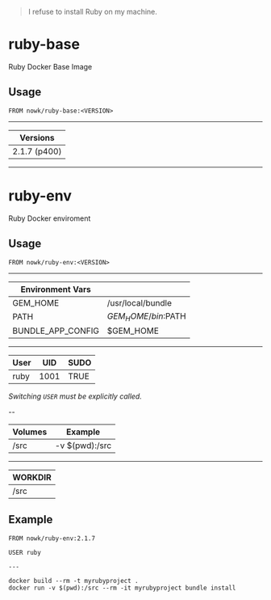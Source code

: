 > I refuse to install Ruby on my machine.

# ruby-base

Ruby Docker Base Image

## Usage

    FROM nowk/ruby-base:<VERSION>

---

| Versions     |
| ------------ |
| 2.1.7 (p400) |


---

# ruby-env

Ruby Docker enviroment

## Usage

    FROM nowk/ruby-env:<VERSION>

---

| Environment Vars  |                     |
| ----------------- | ------------------- |
| GEM_HOME          | /usr/local/bundle   |
| PATH              | $GEM_HOME/bin:$PATH |
| BUNDLE_APP_CONFIG | $GEM_HOME           |

---

| User | UID  | SUDO |
| ---- | ---- | ---- |
| ruby | 1001 | TRUE |

*Switching `USER` must be explicitly called.*

--

| Volumes | Example        |
| ------- | -------------- |
| /src    | -v $(pwd):/src |

---

| WORKDIR |
| ------- |
| /src    |

## Example

    FROM nowk/ruby-env:2.1.7

    USER ruby

    ---

    docker build --rm -t myrubyproject .
    docker run -v $(pwd):/src --rm -it myrubyproject bundle install

